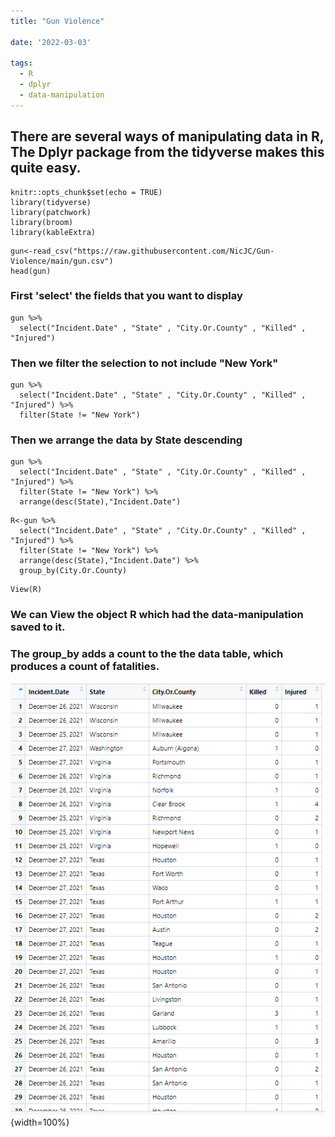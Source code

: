 ```yaml
---
title: "Gun Violence"

date: '2022-03-03'

tags:
  - R 
  - dplyr 
  - data-manipulation
---
```


<html>
<body>
<style>

body{
  font-family: Outfit;
  font-size:17px;
  background: #B7e3f3;
}

</style>

## There are several ways of manipulating data in R, The Dplyr package from the tidyverse makes this quite easy.

```
knitr::opts_chunk$set(echo = TRUE)
library(tidyverse)
library(patchwork)
library(broom)
library(kableExtra)
```

```
gun<-read_csv("https://raw.githubusercontent.com/NicJC/Gun-Violence/main/gun.csv")
head(gun)
```
### First 'select' the fields that you want to display

```
gun %>%
  select("Incident.Date" , "State" , "City.Or.County" , "Killed" , "Injured")
```
### Then we filter the selection to not include "New York"

```
gun %>%
  select("Incident.Date" , "State" , "City.Or.County" , "Killed" , "Injured") %>%
  filter(State != "New York")
```
### Then we arrange the data by State descending

```
gun %>%
  select("Incident.Date" , "State" , "City.Or.County" , "Killed" , "Injured") %>%
  filter(State != "New York") %>%
  arrange(desc(State),"Incident.Date")
```


```
R<-gun %>%
  select("Incident.Date" , "State" , "City.Or.County" , "Killed" , "Injured") %>%
  filter(State != "New York") %>%
  arrange(desc(State),"Incident.Date") %>%
  group_by(City.Or.County)

```

```
View(R)
```

### We can View the object R which had the data-manipulation saved to it.

### The group_by adds a count to the the data table, which produces a count of fatalities.

![](images/head.png){width=100%}
